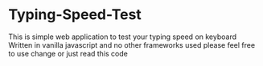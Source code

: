 # Typing-Speed-Test

This is simple web application to test your typing speed on keyboard
Written in vanilla javascript and no other frameworks used
please feel free to use change or just read this code

